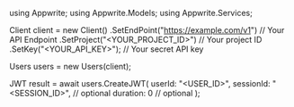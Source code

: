 using Appwrite;
using Appwrite.Models;
using Appwrite.Services;

Client client = new Client()
    .SetEndPoint("https://example.com/v1") // Your API Endpoint
    .SetProject("<YOUR_PROJECT_ID>") // Your project ID
    .SetKey("<YOUR_API_KEY>"); // Your secret API key

Users users = new Users(client);

JWT result = await users.CreateJWT(
    userId: "<USER_ID>",
    sessionId: "<SESSION_ID>", // optional
    duration: 0 // optional
);